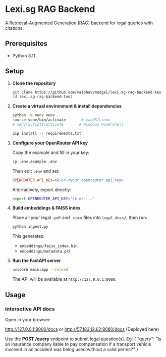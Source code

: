 # Lexi.sg RAG Backend

A Retrieval-Augmented Generation (RAG) backend for legal queries with citations.

## Prerequisites
- Python 3.11  

## Setup

1. **Clone the repository**
    ```bash
    git clone https://github.com/vaibhavvmudgal/lexi.sg-rag-backend-test
    cd lexi.sg-rag-backend-test
    ```

2. **Create a virtual environment & install dependencies**
    ```bash
    python -m venv venv
    source venv/bin/activate       # macOS/Linux
    # venv\Scripts\activate       # Windows PowerShell

    pip install -r requirements.txt
    ```

3. **Configure your OpenRouter API key**

    Copy the example and fill in your key:
    ```bash
    cp .env.example .env
    ```
    Then edit `.env` and set:
    ```ini
    OPENROUTER_API_KEY=sk-or-<your_openrouter_api_key>
    ```
    Alternatively, export directly:
    ```bash
    export OPENROUTER_API_KEY="sk-or-..."
    ```

4. **Build embeddings & FAISS index**

    Place all your legal `.pdf` and `.docx` files into `legal_docs/`, then run:
    ```bash
    python ingest.py
    ```
    This generates:
    - `embeddings/faiss_index.bin`
    - `embeddings/metadata.pkl`

5. **Run the FastAPI server**
    ```bash
    uvicorn main:app --reload
    ```
    The API will be available at `http://127.0.0.1:8000`.

## Usage

### Interactive API docs
Open in your browser:

http://127.0.0.1:8000/docs
or
http://57.183.12.62:8080/docs (Deployed here)

Use the **POST /query** endpoint to submit legal question(s).
Eg: {
        "query": "Is an insurance company liable to pay compensation if a transport vehicle involved in an accident was being used without a valid permit?"
    }



